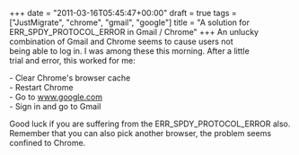 +++
date = "2011-03-16T05:45:47+00:00"
draft = true
tags = ["JustMigrate", "chrome", "gmail", "google"]
title = "A solution for ERR_SPDY_PROTOCOL_ERROR in Gmail / Chrome"
+++
An unlucky combination of Gmail and Chrome seems to cause users not <br />being able to log in. I was among these this morning. After a little <br />trial and error, this worked for me: <p /> - Clear Chrome's browser cache <br />- Restart Chrome <br />- Go to <a href="http://www.google.com">www.google.com</a> <br />- Sign in and go to Gmail <p /> Good luck if you are suffering from the ERR_SPDY_PROTOCOL_ERROR also. <br />Remember that you can also pick another browser, the problem seems <br />confined to Chrome.